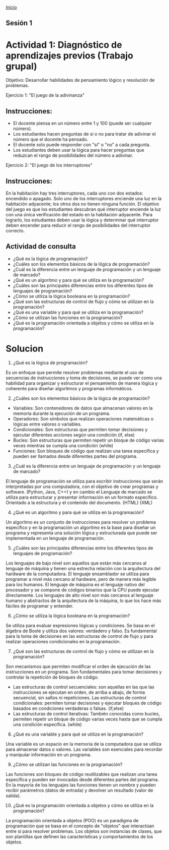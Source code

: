 <!-- No borrar o modificar -->
[Inicio](./index.md)

## Sesión 1 


<!-- Su documentacion aqui -->

# Actividad 1: Diagnóstico de aprendizajes previos (Trabajo grupal)

Objetivo: Desarrollar habilidades de pensamiento lógico y resolución de problemas.

Ejercicio 1: "El juego de la adivinanza"

## Instrucciones:

- El docente piensa en un número entre 1 y 100 (puede ser cualquier número).
- Los estudiantes hacen preguntas de sí o no para tratar de adivinar el número que el docente ha pensado.
- El docente solo puede responder con "sí" o "no" a cada pregunta.
- Los estudiantes deben usar la lógica para hacer preguntas que reduzcan el rango de posibilidades del número a adivinar.

Ejercicio 2: "El juego de los interruptores"

## Instrucciones:

En la habitación hay tres interruptores, cada uno con dos estados: encendido o apagado.
Solo uno de los interruptores enciende una luz en la habitación adyacente; los otros dos no tienen ninguna función.
El objetivo del juego es que los estudiantes descubran qué interruptor enciende la luz con una única verificación del estado en la habitación adyacente.
Para lograrlo, los estudiantes deben usar la lógica y determinar qué interruptor deben encender para reducir el rango de posibilidades del interruptor correcto.


## Actividad de consulta

- ¿Qué es la lógica de programación?
- ¿Cuáles son los elementos básicos de la lógica de programación?
- ¿Cuál es la diferencia entre un lenguaje de programación y un lenguaje de marcado?
- ¿Qué es un algoritmo y para qué se utiliza en la programación?
- ¿Cuáles son las principales diferencias entre los diferentes tipos de lenguajes de programación?
- ¿Cómo se utiliza la lógica booleana en la programación?
- ¿Qué son las estructuras de control de flujo y cómo se utilizan en la programación?
- ¿Qué es una variable y para qué se utiliza en la programación?
- ¿Cómo se utilizan las funciones en la programación?
- ¿Qué es la programación orientada a objetos y cómo se utiliza en la programación?

# Solucion

1.	¿Qué es la lógica de programación?

Es un enfoque que permite resolver problemas mediante el uso de secuencias de instrucciones y toma de decisiones, se puede ver como una habilidad para organizar y estructurar el pensamiento de manera lógica y coherente para diseñar algoritmos y programas informáticos.

2.	¿Cuáles son los elementos básicos de la lógica de programación?

- Variables: Son contenedores de datos que almacenan valores en la memoria durante la ejecución de un programa.
- Operadores: Son símbolos que realizan operaciones matemáticas o lógicas entre valores o variables.
- Condicionales: Son estructuras que permiten tomar decisiones y ejecutar diferentes acciones según una condición (if, else)
- Bucles: Son estructuras que permiten repetir un bloque de código varias veces mientras se cumpla una condición (while)
- Funciones: Son bloques de código que realizan una tarea específica y pueden ser llamados desde diferentes partes del programa.

3.	¿Cuál es la diferencia entre un lenguaje de programación y un lenguaje de marcado?

El lenguaje de programación se utiliza para escribir instrucciones que serán interpretadas por una computadora, con el objetivo de crear programas y software. (Python, Java, C++) y en cambio el Lenguaje de marcado se utiliza para estructurar y presentar información en un formato específico. Orientado a la estructura y el contenido del documento. (HTML) (XML)

4.	¿Qué es un algoritmo y para qué se utiliza en la programación?

Un algoritmo es un conjunto de instrucciones para resolver un problema específico y en la programación un algoritmo es la base para diseñar un programa y representa una solución lógica y estructurada que puede ser implementada en un lenguaje de programación.

5.	¿Cuáles son las principales diferencias entre los diferentes tipos de lenguajes de programación?

Los lenguajes de bajo nivel son aquellos que están más cercanos al lenguaje de máquina y tienen una estrecha relación con la arquitectura del hardware de la computadora.
El lenguaje ensamblador se utiliza para programar a nivel más cercano al hardware, pero de manera más legible para los humanos.
El lenguaje de máquina es el lenguaje nativo del procesador y se compone de códigos binarios que la CPU puede ejecutar directamente.
Los lenguajes de alto nivel son más cercanos al lenguaje humano y abstractos de la arquitectura de la máquina, lo que los hace más fáciles de programar y entender.

6.	¿Cómo se utiliza la lógica booleana en la programación?

Se utiliza para evaluar expresiones lógicas y condiciones. Se basa en el álgebra de Boole y utiliza dos valores: verdadero y falso. Es fundamental para la toma de decisiones en las estructuras de control de flujo y para realizar operaciones condicionales en la programación.

7.	¿Qué son las estructuras de control de flujo y cómo se utilizan en la programación?

Son mecanismos que permiten modificar el orden de ejecución de las instrucciones en un programa. Son fundamentales para tomar decisiones y controlar la repetición de bloques de código.
- Las estructuras de control secuenciales: son aquellas en las que las instrucciones se ejecutan en orden, de arriba a abajo, de forma secuencial, sin saltos ni repeticiones. Las estructuras de control condicionales: permiten tomar decisiones y ejecutar bloques de código basados en condiciones verdaderas o falsas. (if,else)
- Las estructuras de control iterativas: También conocidas como bucles, permiten repetir un bloque de código varias veces hasta que se cumpla una condición específica. (while)

8.	¿Qué es una variable y para qué se utiliza en la programación?

Una variable es un espacio en la memoria de la computadora que se utiliza para almacenar datos o valores. Las variables son esenciales para recordar y manipular información en un programa.

9.	¿Cómo se utilizan las funciones en la programación?

Las funciones son bloques de código reutilizables que realizan una tarea específica y pueden ser invocadas desde diferentes partes del programa. En la mayoría de los lenguajes las funciones tienen un nombre y pueden recibir parámetros (datos de entrada) y devolver un resultado (valor de salida).

10.	¿Qué es la programación orientada a objetos y cómo se utiliza en la programación?

La programación orientada a objetos (POO) es un paradigma de programación que se basa en el concepto de "objetos" que interactúan entre sí para resolver problemas. Los objetos son instancias de clases, que son plantillas que definen las características y comportamientos de los objetos.





